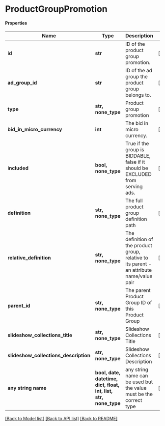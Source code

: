 # ProductGroupPromotion

#### Properties
Name | Type | Description | Notes
------------ | ------------- | ------------- | -------------
**id** | **str** | ID of the product group promotion. | [optional] 
**ad_group_id** | **str** | ID of the ad group the product group belongs to. | [optional] 
**type** | **str, none_type** | Product group promotion | [optional] 
**bid_in_micro_currency** | **int** | The bid in micro currency. | [optional] 
**included** | **bool, none_type** | True if the group is BIDDABLE, false if it should be EXCLUDED from serving ads. | [optional] 
**definition** | **str, none_type** | The full product group definition path | [optional] 
**relative_definition** | **str, none_type** | The definition of the product group, relative to its parent - an attribute name/value pair | [optional] 
**parent_id** | **str, none_type** | The parent Product Group ID of this Product Group | [optional] 
**slideshow_collections_title** | **str, none_type** | Slideshow Collections Title | [optional] 
**slideshow_collections_description** | **str, none_type** | Slideshow Collections Description | [optional] 
**any string name** | **bool, date, datetime, dict, float, int, list, str, none_type** | any string name can be used but the value must be the correct type | [optional]

[[Back to Model list]](../README.md#documentation-for-models) [[Back to API list]](../README.md#documentation-for-api-endpoints) [[Back to README]](../README.md)

